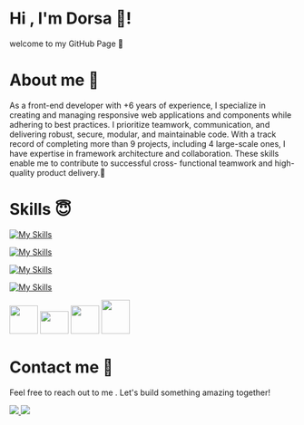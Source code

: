 # Hi , I'm Dorsa 👋!
welcome to my GitHub Page 🚀

# About me 👀
As a front-end developer with +6 years of experience, I specialize in creating and managing
responsive web applications and components while adhering to best practices. I prioritize
teamwork, communication, and delivering robust, secure, modular, and maintainable code. With a
track record of completing more than 9 projects, including 4 large-scale ones, I have expertise in
framework architecture and collaboration. These skills enable me to contribute to successful cross-
functional teamwork and high-quality product delivery.🦾




# Skills 😇

[![My Skills](https://skillicons.dev/icons?i=js,html,css,bootstrap,sass)](https://skillicons.dev)

[![My Skills](https://skillicons.dev/icons?i=nodejs,vite,figma,git,github,gitlab,linux)](https://skillicons.dev)

[![My Skills](https://skillicons.dev/icons?i=react,vue,nuxtjs,jest)](https://skillicons.dev)

[![My Skills](https://skillicons.dev/icons?i=tailwind,vscode,redux)](https://skillicons.dev)


 <img src="https://user-images.githubusercontent.com/25181517/121401671-49102800-c959-11eb-9f6f-74d49a5e1774.png"
  width="50px" height="50px" />
<img src="https://github.com/marwin1991/profile-technology-icons/assets/136815194/50c63e54-074f-494b-b786-01eb7870c927" width="50px" height="40px" />
<img src="https://user-images.githubusercontent.com/25181517/187955008-981340e6-b4cc-441b-80cf-7a5e94d29e7e.png" width="50px" height="50px" />
<img src="https://upload.wikimedia.org/wikipedia/commons/thumb/1/1c/Pinialogo.svg/319px-Pinialogo.svg.png" width="50px" height="60px" />


 # Contact me 📲

 Feel free to reach out to me . Let's build something amazing together!

  <p align="left">
  <a href="mailto:dorsa.nouri23@gmail.com">
    <img src="https://skillicons.dev/icons?i=gmail" /> 
  </a>
  <a href="https://www.linkedin.com/in/dorsa-nouri/"> 
   <img src="https://skillicons.dev/icons?i=linkedin" /> 
  </a>
</p> 

